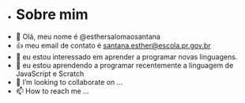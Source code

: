 - # Sobre mim
- 👋 Olá, meu nome é @esthersalomaosantana
- :+1: meu email de contato é santana.esther@escola.pr.gov.br
- 👀 eu estou interessado em aprender a programar novas linguagens.
- 🌱 eu estou aprendendo a programar recentemente a linguagem de JavaScript e Scratch
- 💞️ I’m looking to collaborate on ...
- 📫 How to reach me ...

<!---
esthersalomaosantana/esthersalomaosantana is a ✨ special ✨ repository because its `README.md` (this file) appears on your GitHub profile.
You can click the Preview link to take a look at your changes.
--->
